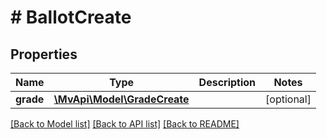 # # BallotCreate

## Properties

Name | Type | Description | Notes
------------ | ------------- | ------------- | -------------
**grade** | [**\MvApi\Model\GradeCreate**](GradeCreate.md) |  | [optional]

[[Back to Model list]](../../README.md#models) [[Back to API list]](../../README.md#endpoints) [[Back to README]](../../README.md)
